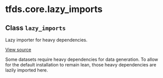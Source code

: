 <div itemscope itemtype="http://developers.google.com/ReferenceObject">
<meta itemprop="name" content="tfds.core.lazy_imports" />
<meta itemprop="path" content="Stable" />
</div>

# tfds.core.lazy_imports

## Class `lazy_imports`

Lazy importer for heavy dependencies.

<a target="_blank" href=https://github.com/tensorflow/datasets/tree/master/tensorflow_datasets/core/lazy_imports.py>View
source</a>

<!-- Placeholder for "Used in" -->

Some datasets require heavy dependencies for data generation. To allow for
the default installation to remain lean, those heavy dependencies are
lazily imported here.

